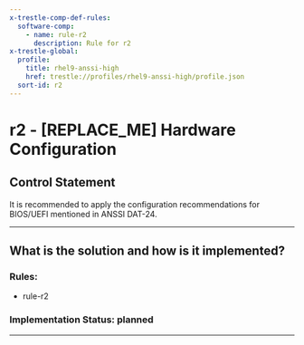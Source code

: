```yaml
---
x-trestle-comp-def-rules:
  software-comp:
    - name: rule-r2
      description: Rule for r2
x-trestle-global:
  profile:
    title: rhel9-anssi-high
    href: trestle://profiles/rhel9-anssi-high/profile.json
  sort-id: r2
---
```


# r2 - \[REPLACE_ME\] Hardware Configuration

## Control Statement

It is recommended to apply the configuration recommendations for BIOS/UEFI mentioned in ANSSI DAT-24.

______________________________________________________________________

## What is the solution and how is it implemented?

<!-- For implementation status enter one of: implemented, partial, planned, alternative, not-applicable -->

<!-- Note that the list of rules under ### Rules: is read-only and changes will not be captured after assembly to JSON -->

<!-- Add control implementation description here for control: r2 -->

### Rules:

  - rule-r2

### Implementation Status: planned

______________________________________________________________________
